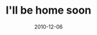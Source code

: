 ---
layout: base.njk
title : 'I&#39;ll be home soon' 
view_title : 'I&#39;ll be home soon' 
year : '2010' 
date : '2010-12-06' 
img_file : '/drawing/illbehomesoon.png' 
html_file : 'illbehomesoon' 
next_html : 'youhavenoidea.html' 
year_order : '147' 
permalink : "title/{{html_file}}.html"
---